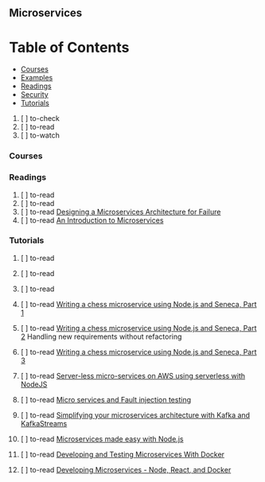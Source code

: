 ## Microservices

# Table of Contents
<!-- MarkdownTOC depth=4 -->
  - [Courses](#courses)
  - [Examples](#examples)
  - [Readings](#readings)
  - [Security](#security)
  - [Tutorials](#tutorials)
<!-- /MarkdownTOC -->

  1. [ ] to-check []()
  1. [ ] to-read []()
  1. [ ] to-watch []()

### Courses

### Readings

  1. [ ] to-read []()
  1. [ ] to-read []()
  1. [ ] to-read [Designing a Microservices Architecture for Failure](https://hackernoon.com/designing-a-microservices-architecture-for-failure-a57f34ded646)
  1. [ ] to-read [An Introduction to Microservices](https://medium.freecodecamp.org/an-introduction-to-microservices-2705e7758f9)

### Tutorials

  1. [ ] to-read []()
  1. [ ] to-read []()
  1. [ ] to-read []()
  1. [ ] to-read [Writing a chess microservice using Node.js and Seneca, Part 1](https://medium.freecodecamp.org/follow-the-rules-with-seneca-b3cf3d08fe5d)
  1. [ ] to-read [Writing a chess microservice using Node.js and Seneca, Part 2](https://medium.freecodecamp.org/follow-the-rules-with-seneca-ii-c22074debac) Handling new requirements without refactoring
  1. [ ] to-read [Writing a chess microservice using Node.js and Seneca, Part 3](https://medium.freecodecamp.org/writing-a-chess-microservice-using-node-js-and-seneca-part-3-ab38b8ef9b0a)

  1. [ ] to-read [Server-less micro-services on AWS using serverless with NodeJS](https://medium.com/@novicki_david/server-less-micro-services-on-aws-c9b091510b24)

  1. [ ] to-read [Micro services and Fault injection testing](https://hackernoon.com/micro-services-and-fault-injection-testing-8a350e95b42e)

  1. [ ] to-read [Simplifying your microservices architecture with Kafka and KafkaStreams](https://dev.to/danlebrero/simplifying-your-microservices-architecture-with-kafka-and-kafkastreams)
  1. [ ] to-read [Microservices made easy with Node.js](https://medium.com/@dashersw/microservices-made-easy-with-node-js-f41bb2be2d3c)
  1. [ ] to-read [Developing and Testing Microservices With Docker](http://mherman.org/blog/2017/04/18/developing-and-testing-microservices-with-docker)
  1. [ ] to-read [Developing Microservices - Node, React, and Docker](http://mherman.org/blog/2017/05/11/developing-microservices-node-react-docker)